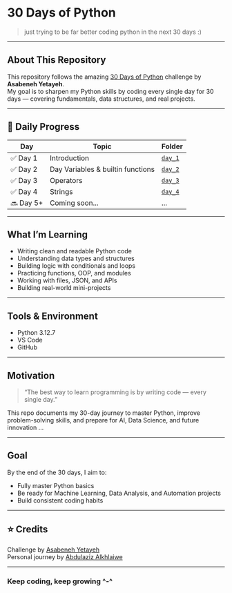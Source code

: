 # 30 Days of Python

> just trying to be far better coding python in the next 30 days :)

---

## About This Repository
This repository follows the amazing [30 Days of Python](https://github.com/Asabeneh/30-Days-Of-Python) challenge by **Asabeneh Yetayeh**.  
My goal is to sharpen my Python skills by coding every single day for 30 days — covering fundamentals, data structures, and real projects.

---

## 📅 Daily Progress

| Day | Topic | Folder |
|-----|--------|--------|
| ✅ Day 1 | Introduction | [`day_1`](./day_1) |
| ✅ Day 2 | Day Variables & builtin functions | [`day_2`](./day_2) |
| ✅ Day 3 | Operators | [`day_3`](./day_3) |
| ✅ Day 4 | Strings | [`day_4`](./day_4) |
| 🔜 Day 5+ | Coming soon... | ... |

---

## What I’m Learning
- Writing clean and readable Python code  
- Understanding data types and structures  
- Building logic with conditionals and loops  
- Practicing functions, OOP, and modules  
- Working with files, JSON, and APIs  
- Building real-world mini-projects

---

## Tools & Environment
- Python 3.12.7
- VS Code 
- GitHub  

---

## Motivation
> “The best way to learn programming is by writing code — every single day.”

This repo documents my 30-day journey to master Python, improve problem-solving skills, and prepare for AI, Data Science, and future innovation ...

---

## Goal
By the end of the 30 days, I aim to:
- Fully master Python basics  
- Be ready for Machine Learning, Data Analysis, and Automation projects  
- Build consistent coding habits

---

## ⭐ Credits
Challenge by [Asabeneh Yetayeh](https://github.com/Asabeneh/30-Days-Of-Python)  
Personal journey by [Abdulaziz Alkhlaiwe](https://github.com/justAbdulaziz10)

---

### Keep coding, keep growing ^-^
